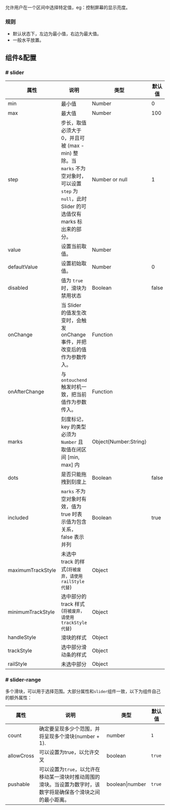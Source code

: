 
允许用户在一个区间中选择特定值，eg：控制屏幕的显示亮度。

### 规则
- 默认状态下，左边为最小值，右边为最大值。
- 一般水平放置。

## 组件&配置

### # slider

属性 | 说明 | 类型 | 默认值
----|-----|------|------
min    | 最小值 |  Number     | 0    
max    | 最大值 |  Number     | 100   
step    | 步长，取值必须大于 0，并且可被 (max - min) 整除。当 `marks` 不为空对象时，可以设置 `step` 为 `null`，此时 Slider 的可选值仅有 marks 标出来的部分。 |  Number or null     | 1   
value     | 设置当前取值。  |  Number  |   
defaultValue   | 设置初始取值。  |  Number   | 0    
disabled    | 值为 `true` 时，滑块为禁用状态  |  Boolean     | false   
onChange    | 当 Slider 的值发生改变时，会触发 onChange 事件，并把改变后的值作为参数传入。  |  Function     |    
onAfterChange   | 与 `ontouchend` 触发时机一致，把当前值作为参数传入。   |  Function     |    
marks   | 刻度标记，key 的类型必须为 `Number` 且取值在闭区间 [min, max] 内  |  Object{Number:String}     | 
dots    | 是否只能拖拽到刻度上 |  Boolean     | false 
included   | `marks` 不为空对象时有效，值为 true 时表示值为包含关系，false 表示并列 |  Boolean     | true   
maximumTrackStyle  | 未选中 track 的样式(`将被废弃，请使用 railStyle 代替`)  |  Object     | 
minimumTrackStyle   | 选中部分的 track 样式 (`将被废弃，请使用 trackStyle 代替`) |  Object  |
handleStyle  | 滑块的样式   |  Object    |   
trackStyle | 选中部分滑动条的样式  | Object     |    
railStyle  | 未选中部分 |  Object     |  


### # slider-range

多个滑块，可以用于选择范围。大部分属性和`slider`组件一致，以下为组件自己的额外属性：

属性 | 说明 | 类型 | 默认值
----|-----|------|------
count  | 确定要呈现多少个范围，并将呈现多个滑块(number + 1).  | number | `1`
allowCross  | 可以设置为true，以允许交叉  | boolean | `true`
pushable | 可以设置为`true`，以允许在移动某一滑块时推动周围的滑块。当设置为数字时，该数字将是确保各个滑块之间的最小距离。 | boolean&#124;number | `true` 
